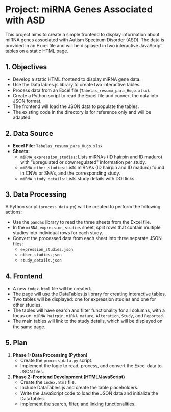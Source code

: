 # Project: miRNA Genes Associated with ASD

This project aims to create a simple frontend to display information about miRNA genes associated with Autism Spectrum Disorder (ASD). The data is provided in an Excel file and will be displayed in two interactive JavaScript tables on a static HTML page.

## 1. Objectives

*   Develop a static HTML frontend to display miRNA gene data.
*   Use the DataTables.js library to create two interactive tables.
*   Process data from an Excel file (`Tabelas_resumo_para_Hugo.xlsx`).
*   Create a Python script to read the Excel file and convert the data into JSON format.
*   The frontend will load the JSON data to populate the tables.
*   The existing code in the directory is for reference only and will be adapted.

## 2. Data Source

*   **Excel File:** `Tabelas_resumo_para_Hugo.xlsx`
*   **Sheets:**
    *   `miRNA_expression_studies`: Lists miRNAs (ID hairpin and ID maduro) with "upregulated or downregulated" information per study.
    *   `miRNA_other_studies`: Lists miRNAs (ID hairpin and ID maduro) found in CNVs or SNVs, and the corresponding study.
    *   `miRNA_study_details`: Lists study details with DOI links.

## 3. Data Processing

A Python script (`process_data.py`) will be created to perform the following actions:

*   Use the `pandas` library to read the three sheets from the Excel file.
*   In the `miRNA_expression_studies` sheet, split rows that contain multiple studies into individual rows for each study.
*   Convert the processed data from each sheet into three separate JSON files:
    *   `expression_studies.json`
    *   `other_studies.json`
    *   `study_details.json`

## 4. Frontend

*   A new `index.html` file will be created.
*   The page will use the DataTables.js library for creating interactive tables.
*   Two tables will be displayed: one for expression studies and one for other studies.
*   The tables will have search and filter functionality for all columns, with a focus on: `miRNA hairpin`, `miRNA mature`, `Alteration`, `Study`, and `Reported`.
*   The main tables will link to the study details, which will be displayed on the same page.

## 5. Plan

1.  **Phase 1: Data Processing (Python)**
    *   Create the `process_data.py` script.
    *   Implement the logic to read, process, and convert the Excel data to JSON files.
2.  **Phase 2: Frontend Development (HTML/JavaScript)**
    *   Create the `index.html` file.
    *   Include DataTables.js and create the table placeholders.
    *   Write the JavaScript code to load the JSON data and initialize the DataTables.
    *   Implement the search, filter, and linking functionalities.
